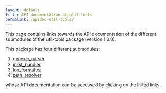 ```yaml
---
layout: default
title: API documentation of util-tools
permalink: /apidoc-util-tools/
---
```


This page contains links towards the API documentation of the different submodules of the util-tools package (version 1.0.0).

This package has four different submodules:

1. [generic_parser](/apidoc-util-tools/generic_parser/)
2. [inlist_handler](/apidoc-util-tools/inlist_handler/)
3. [log_formatter](/apidoc-util-tools/index_log_formatter/)
4. [path_resolver](/apidoc-util-tools/index_path_resolver/)

whose API documentation can be accessed by clicking on the listed links.
